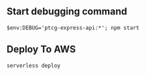 ## Start debugging command
`$env:DEBUG='ptcg-express-api:*'; npm start`

## Deploy To AWS
`serverless deploy`
